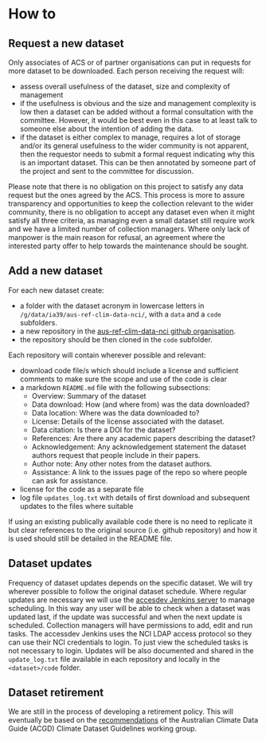 # How to

## Request a new dataset

Only associates of ACS or of partner organisations can put in requests for more dataset to be downloaded.
Each person receiving the request will:
 - assess overall usefulness of the dataset, size and complexity of management
 - if the usefulness is obvious and the size and management complexity is low
   then a dataset can be added without a formal consultation with the committee.
   However, it would be best even in this case to at least talk to someone else about the intention of adding the data.
 - if the dataset is either complex to manage,
   requires a lot of storage and/or its general usefulness to the wider community is not apparent,
   then the requestor needs to submit a formal request indicating why this is an important dataset.
   This can be then annotated by someone part of the project and sent to the committee for discussion.<br> 

Please note that there is no obligation on this project to satisfy any data request but the ones agreed by the ACS.
This process is more to assure transparency and opportunities to keep the collection relevant to the wider community,
there is no obligation to accept any dataset even when it might satisfy all three criteria,
as managing even a small dataset still require work and we have a limited number of collection managers.
Where only lack of manpower is the main reason for refusal,
an agreement where the interested party offer to help towards the maintenance should be sought. 

## Add a new dataset

For each new dataset create:
   - a folder with the dataset acronym in lowercase letters in `/g/data/ia39/aus-ref-clim-data-nci/`,
     with a `data` and a `code` subfolders.
   - a new repository in the [aus-ref-clim-data-nci github organisation](https://github.com/aus-ref-clim-data-nci).
   - the repository should be then cloned in the `code` subfolder.

Each repository will contain wherever possible and relevant:
 - download code file/s which should include a license and sufficient comments to make sure the scope and use of the code is clear
 - a markdown `README.md` file with the following subsections:
   - Overview: Summary of the dataset
   - Data download: How (and where from) was the data downloaded? 
   - Data location: Where was the data downloaded to?
   - License: Details of the license associated with the dataset.
   - Data citation: Is there a DOI for the dataset?
   - References: Are there any academic papers describing the dataset?
   - Acknowledgement: Any acknowledgement statement the dataset authors request that people include in their papers.
   - Author note: Any other notes from the dataset authors. 
   - Assistance: A link to the issues page of the repo so where people can ask for assistance.
 - license for the code as a separate file
 - log file `updates_log.txt` with details of first download and subsequent updates to the files where suitable

If using an existing publically available code there is no need to replicate it
but clear references to the original source (i.e. github repository)
and how it is used should still be detailed in the README file. 

## Dataset updates

Frequency of dataset updates depends on the specific dataset.
We will try wherever possible to follow the original dataset schedule.
Where regular updates are necessary we will use the
[accesdev Jenkins server](https://accessdev.nci.org.au/jenkins/job/aus-ref-clim-data-nci) to manage scheduling.
In this way any user will be able to check when a dataset was updated last,
if the update was successful and when the next update is scheduled.
Collection managers will have permissions to add, edit and run tasks.
The accessdev Jenkins uses the NCI LDAP access protocol so they can use their NCI credentials to login.
To just view the scheduled tasks is not necessary to login. 
Updates will be also documented and shared in the `update_log.txt` file
available in each repository and locally in the `<dataset>/code` folder. 

## Dataset retirement

We are still in the process of developing a retirement policy.
This will eventually be based on the [recommendations](https://acdguide.github.io/Governance/retire/retire-intro.html)
of the Australian Climate Data Guide (ACGD) Climate Dataset Guidelines working group.
